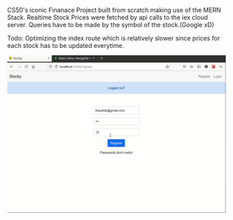 CS50's iconic Finanace Project built from scratch making use of the MERN Stack.
Realtime Stock Prices were fetched by api calls to the iex cloud server.
Queries have to be made by the symbol of the stock.(Google xD)

Todo:
Optimizing the index route which is relatively slower since prices for each stock has to be updated everytime.

![Demo](Stocky.gif)
